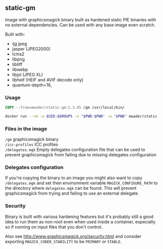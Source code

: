 ## static-gm

Image with graphicsmagick binary built as hardened static PIE binaries with no
external dependencies. Can be used with any base image even scratch.

Built with:
- ijg jpeg
- jasper (JPEG2000)
- lcms2
- libpng
- libtiff
- libwebp
- libjxl (JPEG XL)
- libheif (HEIF and AVIF decode only)
- quantum-depth=16,

### Usage
```Dockerfile
COPY --from=mwader/static-gm:1.3.45 /gm /usr/local/bin/
```
```sh
docker run --rm -u $UID:$GROUPS -v "$PWD:$PWD" -w "$PWD" mwader/static-gm:1.3.45 identify test.png
```

### Files in the image
`/gm` graphicsmagick binary  
`/icc-profiles` ICC profiles  
`/delegates.mgk` Empty delegates configuration file that can be used to prevent graphicsmagick from failing due to missing delegates configuration

### Delegates configuration
If you're copying the binary to an image you might also want to copy `/delegates.mgk` and set then envinonment variable `MAGICK_CONFIGURE_PATH` to the directory where `delegates.mgk` can be found. This will prevent graphicsmagick from trying and failing to use an external delegate.

### Security
Binary is built with various hardening features but it's probably still a good idea to run
them as non-root even when used inside a container, especially so if running on input files
that you don't control.

Also see http://www.graphicsmagick.org/security.html and consider exporting
`MAGICK_CODER_STABILITY` to be `PRIMARY` or `STABLE`.

